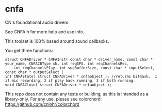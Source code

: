 # cnfa
CN's foundational audio drivers

See CNFA.h for more help and use info.

This toolset is 100% based around sound callbacks.

You get three functions:

```
struct CNFADriver * CNFAInit( const char * driver_name, const char * your_name, CNFACBType cb, int reqSPS, int reqChannelsRec,
	int reqChannelsPlay, int sugBufferSize, const char * inputSelect, const char * outputSelect )	
int CNFAState( struct CNFADriver * cnfaobject ); //returns bitmask.  1 if mic recording, 2 if play back running, 3 if both running.
void CNFAClose( struct CNFADriver * cnfaobject );
```

This repo does not contain any tests or building, as this is intended as a library-only.  For any use, please see colorchord: https://github.com/cnlohr/colorchord

